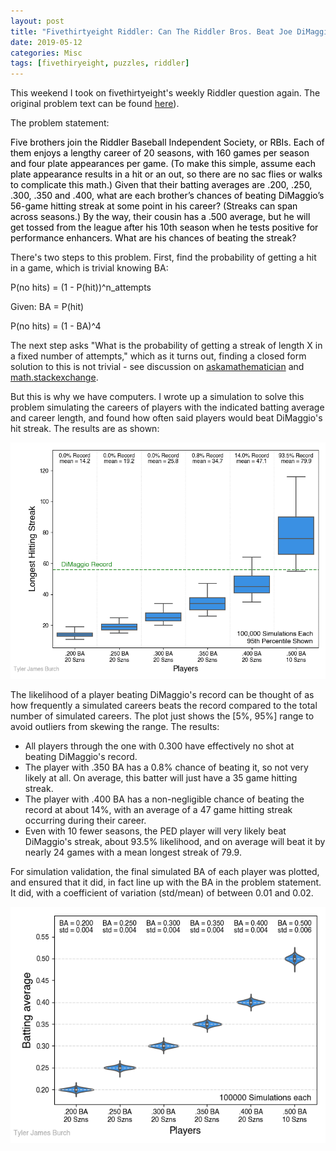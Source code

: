```yaml
---
layout: post
title: "Fivethirtyeight Riddler: Can The Riddler Bros. Beat Joe DiMaggio’s Hitting Streak?"
date: 2019-05-12
categories: Misc
tags: [fivethiryeight, puzzles, riddler]
---
```


This weekend I took on fivethirtyeight's weekly Riddler question again. The original problem text can be found [here](https://fivethirtyeight.com/features/can-the-riddler-bros-beat-joe-dimaggios-hitting-streak/)).

The problem statement:

<span style="color:black">
Five brothers join the Riddler Baseball Independent Society, or RBIs. Each of them enjoys a lengthy career of 20 seasons, with 160 games per season and four plate appearances per game. (To make this simple, assume each plate appearance results in a hit or an out, so there are no sac flies or walks to complicate this math.)
</span>

<span style="color:black">
Given that their batting averages are .200, .250, .300, .350 and .400, what are each brother’s chances of beating DiMaggio’s 56-game hitting streak at some point in his career? (Streaks can span across seasons.)
</span>

<span style="color:black">
By the way, their cousin has a .500 average, but he will get tossed from the league after his 10th season when he tests positive for performance enhancers. What are his chances of beating the streak?
</span>

There's two steps to this problem. First, find the probability of getting a hit in a game, which is trivial knowing BA:

P(no hits) = (1 - P(hit))^n_attempts

Given: BA = P(hit)

P(no hits) = (1 - BA)^4

The next step asks "What is the probability of getting a streak of length X in a fixed number of attempts," which as it turns out, finding a closed form solution to this is not trivial -  see discussion on [askamathematician](https://www.askamathematician.com/2010/07/q-whats-the-chance-of-getting-a-run-of-k-successes-in-n-bernoulli-trials-why-use-approximations-when-the-exact-answer-is-known/) and [math.stackexchange](https://math.stackexchange.com/questions/383704/probability-of-streaks).

But this is why we have computers. I wrote up a simulation to solve this problem simulating the careers of players with the indicated batting average and career length, and found how often said players would beat DiMaggio's hit streak. The results are as shown:

<img src="https://github.com/tjburch/puzzles/raw/master/riddler538_2019_May10/plots/longest_streaks.png">

The likelihood of a player beating DiMaggio's record can be thought of as how frequently a simulated careers beats the record compared to the total number of simulated careers. The plot just shows the [5%, 95%] range to avoid outliers from skewing the range. The results:

<ul>
<li>All players through the one with 0.300 have effectively no shot at beating DiMaggio's record.</li>
<li>The player with .350 BA has a 0.8% chance of beating it, so not very likely at all. On average, this batter will just have a 35 game hitting streak.</li>
<li>The player with .400 BA has a non-negligible chance of beating the record at about 14%, with an average of a 47 game hitting streak occurring during their career.</li>
<li>Even with 10 fewer seasons, the PED player will very likely beat DiMaggio's streak, about 93.5% likelihood, and on average will beat it by nearly 24 games with a mean longest streak of 79.9.</li>
</ul>

For simulation validation, the final simulated BA of each player was plotted, and ensured that it did, in fact line up with the BA in the problem statement. It did, with a coefficient of variation (std/mean) of between 0.01 and 0.02.

<img src="https://github.com/tjburch/puzzles/raw/master/riddler538_2019_May10/plots/simulated_ba.png">



